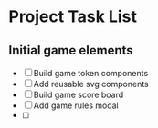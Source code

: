 # Project Task List

## Initial game elements

- [ ] Build game token components
- [ ] Add reusable svg components
- [ ] Build game score board
- [ ] Add game rules modal
- [ ] 